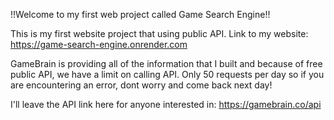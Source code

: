 !!Welcome to my first web project called Game Search Engine!!

This is my first website project that using public API. Link to my website: https://game-search-engine.onrender.com

GameBrain is providing all of the information that I built and because of free public API, we have a limit on calling API. Only 50 requests per day so if you are encountering an error, dont worry and come back next day!

I'll leave the API link here for anyone interested in: https://gamebrain.co/api

